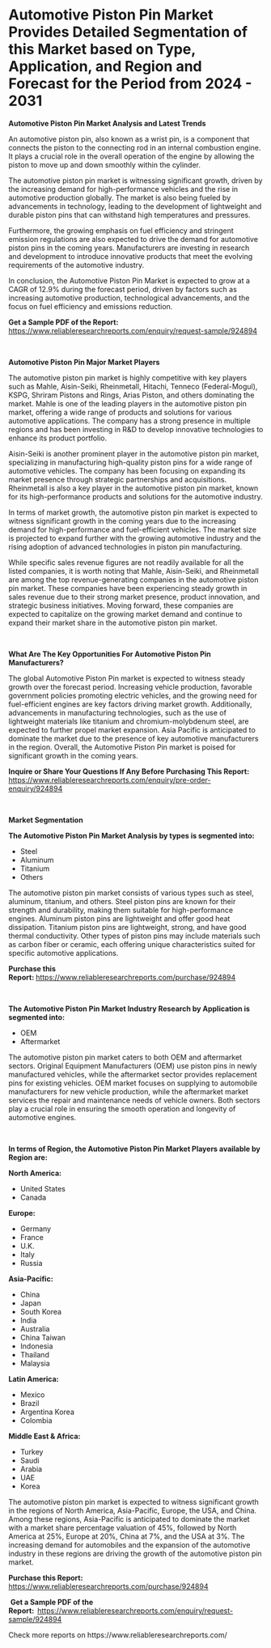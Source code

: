 <p><h1>Automotive Piston Pin Market Provides Detailed Segmentation of this Market based on Type, Application, and Region and Forecast for the Period from 2024 - 2031</h1></p><p><strong>Automotive Piston Pin Market Analysis and Latest Trends</strong></p>
<p><p>An automotive piston pin, also known as a wrist pin, is a component that connects the piston to the connecting rod in an internal combustion engine. It plays a crucial role in the overall operation of the engine by allowing the piston to move up and down smoothly within the cylinder.</p><p>The automotive piston pin market is witnessing significant growth, driven by the increasing demand for high-performance vehicles and the rise in automotive production globally. The market is also being fueled by advancements in technology, leading to the development of lightweight and durable piston pins that can withstand high temperatures and pressures.</p><p>Furthermore, the growing emphasis on fuel efficiency and stringent emission regulations are also expected to drive the demand for automotive piston pins in the coming years. Manufacturers are investing in research and development to introduce innovative products that meet the evolving requirements of the automotive industry.</p><p>In conclusion, the Automotive Piston Pin Market is expected to grow at a CAGR of 12.9% during the forecast period, driven by factors such as increasing automotive production, technological advancements, and the focus on fuel efficiency and emissions reduction.</p></p>
<p><strong>Get a Sample PDF of the Report:&nbsp;</strong> <a href="https://www.reliableresearchreports.com/enquiry/request-sample/924894">https://www.reliableresearchreports.com/enquiry/request-sample/924894</a></p>
<p>&nbsp;</p>
<p><strong>Automotive Piston Pin Major Market Players</strong></p>
<p><p>The automotive piston pin market is highly competitive with key players such as Mahle, Aisin-Seiki, Rheinmetall, Hitachi, Tenneco (Federal-Mogul), KSPG, Shriram Pistons and Rings, Arias Piston, and others dominating the market. Mahle is one of the leading players in the automotive piston pin market, offering a wide range of products and solutions for various automotive applications. The company has a strong presence in multiple regions and has been investing in R&D to develop innovative technologies to enhance its product portfolio.</p><p>Aisin-Seiki is another prominent player in the automotive piston pin market, specializing in manufacturing high-quality piston pins for a wide range of automotive vehicles. The company has been focusing on expanding its market presence through strategic partnerships and acquisitions. Rheinmetall is also a key player in the automotive piston pin market, known for its high-performance products and solutions for the automotive industry.</p><p>In terms of market growth, the automotive piston pin market is expected to witness significant growth in the coming years due to the increasing demand for high-performance and fuel-efficient vehicles. The market size is projected to expand further with the growing automotive industry and the rising adoption of advanced technologies in piston pin manufacturing.</p><p>While specific sales revenue figures are not readily available for all the listed companies, it is worth noting that Mahle, Aisin-Seiki, and Rheinmetall are among the top revenue-generating companies in the automotive piston pin market. These companies have been experiencing steady growth in sales revenue due to their strong market presence, product innovation, and strategic business initiatives. Moving forward, these companies are expected to capitalize on the growing market demand and continue to expand their market share in the automotive piston pin market.</p></p>
<p>&nbsp;</p>
<p><strong>What Are The Key Opportunities For Automotive Piston Pin Manufacturers?</strong></p>
<p><p>The global Automotive Piston Pin market is expected to witness steady growth over the forecast period. Increasing vehicle production, favorable government policies promoting electric vehicles, and the growing need for fuel-efficient engines are key factors driving market growth. Additionally, advancements in manufacturing technologies, such as the use of lightweight materials like titanium and chromium-molybdenum steel, are expected to further propel market expansion. Asia Pacific is anticipated to dominate the market due to the presence of key automotive manufacturers in the region. Overall, the Automotive Piston Pin market is poised for significant growth in the coming years.</p></p>
<p><strong>Inquire or Share Your Questions If Any Before Purchasing This Report:</strong> <a href="https://www.reliableresearchreports.com/enquiry/pre-order-enquiry/924894">https://www.reliableresearchreports.com/enquiry/pre-order-enquiry/924894</a></p>
<p>&nbsp;</p>
<p><strong>Market Segmentation</strong></p>
<p><strong>The Automotive Piston Pin Market Analysis by types is segmented into:</strong></p>
<p><ul><li>Steel</li><li>Aluminum</li><li>Titanium</li><li>Others</li></ul></p>
<p><p>The automotive piston pin market consists of various types such as steel, aluminum, titanium, and others. Steel piston pins are known for their strength and durability, making them suitable for high-performance engines. Aluminum piston pins are lightweight and offer good heat dissipation. Titanium piston pins are lightweight, strong, and have good thermal conductivity. Other types of piston pins may include materials such as carbon fiber or ceramic, each offering unique characteristics suited for specific automotive applications.</p></p>
<p><strong>Purchase this Report:&nbsp;</strong><a href="https://www.reliableresearchreports.com/purchase/924894">https://www.reliableresearchreports.com/purchase/924894</a></p>
<p>&nbsp;</p>
<p><strong>The Automotive Piston Pin Market Industry Research by Application is segmented into:</strong></p>
<p><ul><li>OEM</li><li>Aftermarket</li></ul></p>
<p><p>The automotive piston pin market caters to both OEM and aftermarket sectors. Original Equipment Manufacturers (OEM) use piston pins in newly manufactured vehicles, while the aftermarket sector provides replacement pins for existing vehicles. OEM market focuses on supplying to automobile manufacturers for new vehicle production, while the aftermarket market services the repair and maintenance needs of vehicle owners. Both sectors play a crucial role in ensuring the smooth operation and longevity of automotive engines.</p></p>
<p>&nbsp;</p>
<p><strong>In terms of Region, the Automotive Piston Pin Market Players available by Region are:</strong></p>
<p>
    <p> <strong> North America: </strong>
        <ul>
            <li>United States</li>
            <li>Canada</li>
        </ul>
        </p> 
    <p> <strong> Europe: </strong>
        <ul>
            <li>Germany</li>
            <li>France</li>
            <li>U.K.</li>
            <li>Italy</li>
            <li>Russia</li>
        </ul>
        </p> 
    <p> <strong> Asia-Pacific: </strong>
        <ul>
            <li>China</li>
            <li>Japan</li>
            <li>South Korea</li>
            <li>India</li>
            <li>Australia</li>
            <li>China Taiwan</li>
            <li>Indonesia</li>
            <li>Thailand</li>
            <li>Malaysia</li>
        </ul>
        </p> 
    <p> <strong> Latin America: </strong>
        <ul>
            <li>Mexico</li>
            <li>Brazil</li>
            <li>Argentina Korea</li>
            <li>Colombia</li>
        </ul>
        </p> 
    <p> <strong> Middle East & Africa: </strong>
        <ul>
            <li>Turkey</li>
            <li>Saudi</li>
            <li>Arabia</li>
            <li>UAE</li>
            <li>Korea</li>
        </ul>
    </p>
    </p>
<p><p>The automotive piston pin market is expected to witness significant growth in the regions of North America, Asia-Pacific, Europe, the USA, and China. Among these regions, Asia-Pacific is anticipated to dominate the market with a market share percentage valuation of 45%, followed by North America at 25%, Europe at 20%, China at 7%, and the USA at 3%. The increasing demand for automobiles and the expansion of the automotive industry in these regions are driving the growth of the automotive piston pin market.</p></p>
<p><strong>Purchase this Report: </strong><a href="https://www.reliableresearchreports.com/purchase/924894">https://www.reliableresearchreports.com/purchase/924894</a></p>
<p>&nbsp;<strong>Get a Sample PDF of the Report:&nbsp;&nbsp;</strong><a href="https://www.reliableresearchreports.com/enquiry/request-sample/924894">https://www.reliableresearchreports.com/enquiry/request-sample/924894</a></p>
<p><strong></strong></p>
<p>Check more reports on https://www.reliableresearchreports.com/</p>